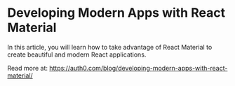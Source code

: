 # Developing Modern Apps with React Material

In this article, you will learn how to take advantage of React Material to create beautiful and modern React applications.

Read more at: https://auth0.com/blog/developing-modern-apps-with-react-material/
